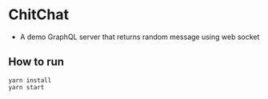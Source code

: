 # ChitChat

- A demo GraphQL server that returns random message using web socket

## How to run

```
yarn install
yarn start
```
